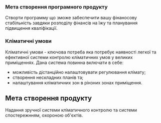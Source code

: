 ### Мета створення програмного продукту
Cтворти программу що зможе забеспечити вашу фінаносову стабільність завдяки розподілу фінансів на їжу та планування підвищення кваліфікації.
### Кліматичні умови
Кліматичні умови - ключова потреба яка потребує наявності легкої та ефективної системи контролю кліматичних умов у великих приміщеннях. 
Дана система повинна включати в себе:
- можливість дістанційно налаштовувати регулювання клімату;
- створення нескладних планів та;
- налаштування кліматичних зон в рінзних зонах приміщення.
## Мета створення продукту
Надання зручної системи кліматичного контролю та системи спостережнням, охороною об'єктів.
